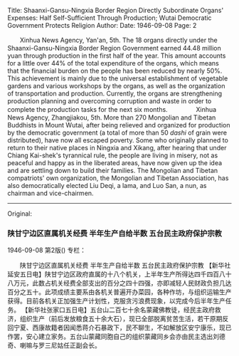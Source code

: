 Title: Shaanxi-Gansu-Ningxia Border Region Directly Subordinate Organs' Expenses: Half Self-Sufficient Through Production; Wutai Democratic Government Protects Religion
Author:
Date: 1946-09-08
Page: 2

　　Xinhua News Agency, Yan'an, 5th. The 18 organs directly under the Shaanxi-Gansu-Ningxia Border Region Government earned 44.48 million yuan through production in the first half of the year. This amount accounts for a little over 44% of the total expenditure of the organs, which means that the financial burden on the people has been reduced by nearly 50%. This achievement is mainly due to the universal establishment of vegetable gardens and various workshops by the organs, as well as the organization of transportation and production. Currently, the organs are strengthening production planning and overcoming corruption and waste in order to complete the production tasks for the next six months.
　　
　　Xinhua News Agency, Zhangjiakou, 5th. More than 270 Mongolian and Tibetan Buddhists in Mount Wutai, after being relieved and organized for production by the democratic government (a total of more than 50 *dashi* of grain were distributed), have now all escaped poverty. Some who originally planned to return to their native places in Ningxia and Xikang, after hearing that under Chiang Kai-shek's tyrannical rule, the people are living in misery, not as peaceful and happy as in the liberated areas, have now given up the idea and are settling down to build their families. The Mongolian and Tibetan compatriots' own organization, the Mongolian and Tibetan Association, has also democratically elected Liu Deqi, a lama, and Luo San, a nun, as chairman and vice-chairmen.



<hr /> 

Original: 


### 陕甘宁边区直属机关经费  半年生产自给半数  五台民主政府保护宗教

1946-09-08
第2版()
专栏：

　　陕甘宁边区直属机关经费
    半年生产自给半数
    五台民主政府保护宗教
    【新华社延安五日电】陕甘宁边区政府直属的十八个机关，上半年生产所得达四千四百八十八万元，此数占机关经费全部支出的百分之四十四强，亦即减轻人民财政负担几达百分之五十。此项成绩主要系由各机关普遍开办菜园，各种作坊，与组织运输生产获得。目前各机关正加强生产计划性，克服贪污浪费现象，以完成今后半年生产任务。
    【新华社张家口五日电】五台山二百七十余名蒙藏佛教徒，经民主政府救济，组织生产（前后发放粮食五十余大石），现已全部脱离贫苦生活，若干原期反回宁夏、西康故籍者因闻悉蒋介石暴政下，民不聊生，不如解放区安宁康乐，现已作罢，安心建立家务。五台山蒙藏同胞自己的组织蒙藏同乡会亦由民主选出刘德奇、喇嘛与罗三尼姑任正副会长。
